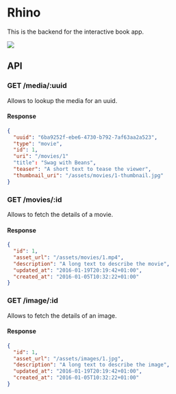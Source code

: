 # Rhino

This is the backend for the interactive book app.

![](http://memeblender.com/wp-content/uploads/2014/04/funny-memes-real-unicorns-have-curves.jpg)


## API

### GET /media/:uuid

Allows to lookup the media for an uuid.

#### Response

```json
{
  "uuid": "6ba9252f-ebe6-4730-b792-7af63aa2a523",
  "type": "movie",
  "id": 1,
  "uri": "/movies/1"
  "title": "Swag with Beans",
  "teaser": "A short text to tease the viewer",
  "thumbnail_uri": "/assets/movies/1-thumbnail.jpg"
}
```

### GET /movies/:id

Allows to fetch the details of a movie.

#### Response

```json
{
  "id": 1,
  "asset_url": "/assets/movies/1.mp4",
  "description": "A long text to describe the movie",
  "updated_at": "2016-01-19T20:19:42+01:00",
  "created_at": "2016-01-05T10:32:22+01:00"
}
```

### GET /image/:id

Allows to fetch the details of an image.

#### Response

```json
{
  "id": 1,
  "asset_url": "/assets/images/1.jpg",
  "description": "A long text to describe the image",
  "updated_at": "2016-01-19T20:19:42+01:00",
  "created_at": "2016-01-05T10:32:22+01:00"
}
```
